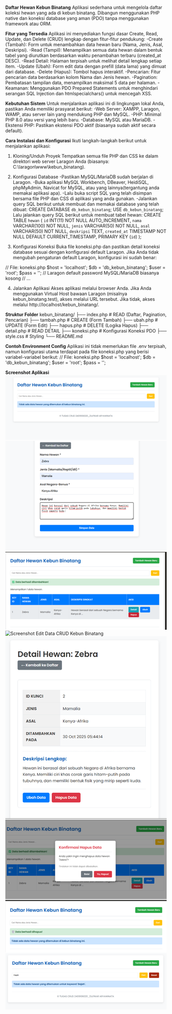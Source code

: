 **Daftar Hewan Kebun Binatang**
Aplikasi sederhana untuk mengelola daftar koleksi hewan yang ada di kebun binatang. Dibangun menggunakan PHP native dan koneksi database yang aman (PDO) tanpa menggunakan framework atau ORM.

**Fitur yang Tersedia**
Aplikasi ini menyediakan fungsi dasar Create, Read, Update, dan Delete (CRUD) lengkap dengan fitur-fitur pendukung:
-Create (Tambah): Form untuk menambahkan data hewan baru (Nama, Jenis, Asal, Deskripsi).
-Read (Tampil): Menampilkan semua data hewan dalam bentuk tabel yang diurutkan berdasarkan waktu penambahan terbaru (created_at DESC).
-Read Detail: Halaman terpisah untuk melihat detail lengkap setiap item.
-Update (Ubah): Form edit data dengan prefill (data lama) yang dimuat dari database.
-Delete (Hapus): Tombol hapus interaktif.
-Pencarian: Fitur pencarian data berdasarkan kolom Nama dan Jenis hewan.
-Pagination: Pembatasan tampilan data, menampilkan maksimal 5 data per halaman.
-Keamanan: Menggunakan PDO Prepared Statements untuk menghindari serangan SQL Injection dan htmlspecialchars() untuk mencegah XSS.

**Kebutuhan Sistem**
Untuk menjalankan aplikasi ini di lingkungan lokal Anda, pastikan Anda memiliki prasyarat berikut:
-Web Server: XAMPP, Laragon, WAMP, atau server lain yang mendukung PHP dan MySQL.
-PHP: Minimal PHP 8.0 atau versi yang lebih baru.
-Database: MySQL atau MariaDB.
-Ekstensi PHP: Pastikan ekstensi PDO aktif (biasanya sudah aktif secara default).

**Cara Instalasi dan Konfigurasi**
Ikuti langkah-langkah berikut untuk menjalankan aplikasi:
1. Kloning/Unduh Proyek
Tempatkan semua file PHP dan CSS ke dalam direktori web server Laragon Anda (biasanya: C:\laragon\www\kebun_binatang).

2. Konfigurasi Database
-Pastikan MySQL/MariaDB sudah berjalan di Laragon.
-Buka aplikasi MySQL Workbench, DBeaver, HeidiSQL, phpMyAdmin, Navicat for MySQL, atau yang lainnya(tergantung anda memakai aplikasi apa).
-Lalu buka script SQL yang telah disimpan bersama file PHP dan CSS di aplikasi yang anda gunakan.
-Jalankan query SQL berikut untuk membuat dan memakai database yang telah dibuat: 
CREATE DATABASE `db_kebun_binatang`;
USE `db_kebun_binatang`;
Lalu jalankan query SQL berikut untuk membuat tabel hewan:
CREATE TABLE `hewan` (
  `id` INT(11) NOT NULL AUTO_INCREMENT,
  `nama` VARCHAR(100) NOT NULL,
  `jenis` VARCHAR(50) NOT NULL,
  `asal` VARCHAR(50) NOT NULL,
  `deskripsi` TEXT,
  `created_at` TIMESTAMP NOT NULL DEFAULT CURRENT_TIMESTAMP,
  PRIMARY KEY (`id`)
);

3. Konfigurasi Koneksi
Buka file koneksi.php dan pastikan detail koneksi database sesuai dengan konfigurasi default Laragon. Jika Anda tidak mengubah pengaturan default Laragon, konfigurasi ini sudah benar:

// File: koneksi.php
$host = 'localhost';
$db   = 'db_kebun_binatang';
$user = 'root'; 
$pass = '';     // Laragon default password MySQL/MariaDB biasanya kosong
// ...

4. Jalankan Aplikasi
Akses aplikasi melalui browser Anda. Jika Anda menggunakan Virtual Host bawaan Laragon (misalnya kebun_binatang.test), akses melalui URL tersebut. Jika tidak, akses melalui http://localhost/kebun_binatang/.

**Struktur Folder**
kebun_binatang/
├── index.php      # READ (Daftar, Pagination, Pencarian)
├── tambah.php     # CREATE (Form Tambah)
├── ubah.php       # UPDATE (Form Edit)
├── hapus.php      # DELETE (Logika Hapus)
├── detail.php     # READ DETAIL
├── koneksi.php    # Konfigurasi Koneksi PDO
├── style.css      # Styling
└── README.md

**Contoh Environment Config**
Aplikasi ini tidak memerlukan file .env terpisah, namun konfigurasi utama terdapat pada file koneksi.php 
yang berisi variabel-variabel berikut:
// File: koneksi.php
$host = 'localhost';
$db   = 'db_kebun_binatang';
$user = 'root';
$pass = '';

**Screenshot Aplikasi**
![Screenshot Halaman Utama CRUD Kebun Binatang](gambar/halamanutama.png)
![Screenshot Halaman Tambah Data CRUD Kebun Binatang](gambar/tambahdata.png)
![Screenshot Berhasil Tambah Data CRUD Kebun Binatang](gambar/berhasiltambah.png)
![Screenshot Edit Data CRUD Kebun Binatang](gambar/editdata.png)
![Screenshot Detail Data CRUD Kebun Binatang](gambar/detaildata.png)
![Screenshot Hapus Data CRUD Kebun Binatang](gambar/hapusdata.png)
![Screenshot Berhasil Hapus CRUD Kebun Binatang](gambar/berhasilhapus.png)
![Screenshot Search CRUD Kebun Binatang](gambar/search.png)
